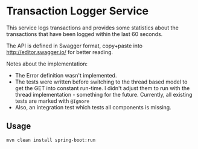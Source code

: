 # Transaction Logger Service

This service logs transactions and provides some statistics about the transactions that have been logged within the last 60 seconds.

The API is defined in Swagger format, copy+paste into http://editor.swagger.io/ for better reading.

Notes about the implementation: 
* The Error definition wasn't implemented.
* The tests were written before switching to the thread based model to get the GET into constant run-time. I didn't adjust them to run with the thread implementation - something for the future. Currently, all existing tests are marked with `@Ignore`
* Also, an integration test which tests all components is missing.

## Usage

`mvn clean install spring-boot:run`
